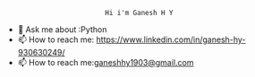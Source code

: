                              Hi i'm Ganesh H Y 


- 💬 Ask me about :Python
- 📫 How to reach me: https://www.linkedin.com/in/ganesh-hy-930630249/
- 📫 How to reach me:ganeshhy1903@gmail.com

